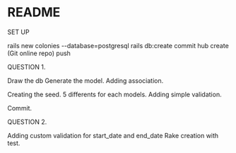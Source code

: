 # README

SET UP

rails new colonies --database=postgresql
rails db:create
commit
hub create (Git online repo)
push


QUESTION 1.

Draw the db
Generate the model.
Adding association.

Creating the seed.
5 differents for each models.
Adding simple validation.

Commit.

QUESTION 2.

Adding custom validation for start_date and end_date
Rake creation with test.



